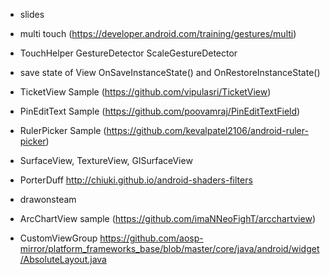 - slides

- multi touch (https://developer.android.com/training/gestures/multi)

- TouchHelper
	GestureDetector
	ScaleGestureDetector
	
- save state of View OnSaveInstanceState() and OnRestoreInstanceState()

- TicketView Sample (https://github.com/vipulasri/TicketView)

- PinEditText Sample (https://github.com/poovamraj/PinEditTextField)

- RulerPicker Sample (https://github.com/kevalpatel2106/android-ruler-picker)

- SurfaceView, TextureView, GlSurfaceView

- PorterDuff
	http://chiuki.github.io/android-shaders-filters

- drawonsteam

- ArcChartView sample (https://github.com/imaNNeoFighT/arcchartview)
	
- CustomViewGroup
	https://github.com/aosp-mirror/platform_frameworks_base/blob/master/core/java/android/widget/AbsoluteLayout.java
